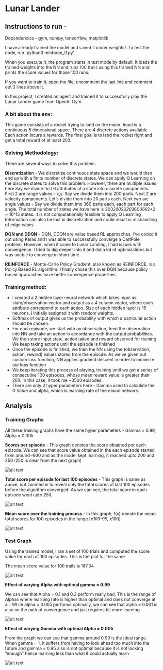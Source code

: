 # Lunar Lander 

## Instructions to run - 

Dependencies - gym, numpy, tensorflow, matplotlib

I have already trained the model and saved it under weights/.
To test the code, run 'python3 reinforce_tf.py' 

When you execute it, the program starts in test mode by default. 
It loads the trained weights into the NN and runs 100 trails using this trained NN and prints the score values for those 100 runs.

If you want to train it, open the file, uncomment the last line and comment out 3 lines above it.

In this project, I created an agent and trained it to successfully play the Lunar Lander game from OpenAI Gym.

### A bit about the env:

This game consists of a rocket trying to land on the moon. Input is a continuous 8 dimensional space. There are 4 discrete actions available. Each action incurs a rewards. The final goal is to land the rocket right and get a total reward of at least 200. 

### Solving Methodology:

There are several ways to solve this problem. 

**Discretization** - We discretize continuous state space and we would then end up with a finite number of discrete states. We can apply Q Learning on the discrete states to solve this problem. However, there are multiple issues here 
Say we divide first 6 attributes of a state into discrete components. First 2 are range values - x,y. Say we divide them into 200 parts. Next 2 are velocity components. Let’s divide them into 20 parts each. Next two are angle values - Say we divide them into 360 parts each, each part for each angle. The total number of states we have here is 200*200*20*20*360*360*2*2 ~ 10^13 states. It is not computationally feasible to apply Q Learning
Information can also be lost in discretization and could result in mishandling of edge cases


**DQN and DDQN** - DQN, DDQN are value based RL approaches. I’ve coded it out using Keras and I was able to successfully converge a CartPole problem. However, when it came to Lunar Landing, I had issues with convergence. I tried to dig deeper into it and did a lot of optimizations but was unable to converge in short time. 


**REINFORCE** - Monte-Carlo Policy Gradient, also known as REINFORCE, is a Policy Based RL algorithm. I finally chose this over DQN because policy based approaches have better convergence properties.

### Training method:

- I created a 2 hidden layer neural network which takes input as state/observation vector and output as a 4 column vector, where each attribute correspond to each action. Size of each hidden layer is 16 neurons. I initially assigned it with random weights.
- Softmax of output gives us the probability with which a particular action should be chosen.
- For each episode, we start with an observation, feed the observation into NN and take an action in accordance with the output probabilities. We then store input state, action taken and reward observed for training. We keep taking actions until the episode is finished
- Once the episode is finished, we train the NN using the (observation, action, reward) values stored from the episode. As we’ve given out custom loss function, NN applies gradient descent in order to minimize our loss function 
- We keep iterating this process of playing, training until we get a series of consecutive 100 episodes, whose mean reward value is greater than 200. In this case, it took me ~3500 episodes.
- There are only 2 hyper parameters here - Gamma used to calculate the G Value and alpha, which is learning rate of the neural network.

## Analysis

### Training Graphs

All these training graphs have the same hyper parameters -  Gamma = 0.99, Alpha = 0.005

**Scores per episode** - This graph denotes the score obtained per each episode. We can see that score value obtained in the each episode started from around -600 and as the model kept learning, it reached upto 200 and 250 (250 is clear from the next graph)

![alt text](https://github.com/sgondala/LunarLander/blob/master/images/1.PNG)

**Total score per episode for last 100 episodes**  - This graph is same as above, but zoomed in to reveal only the total scores of last 100 episodes before the algorithm converged. As we can see, the total score in each episode went upto 250. 

![alt text](https://github.com/sgondala/LunarLander/blob/master/images/2.PNG)

**Mean score over the training process** - In this graph, f(x) denote the mean total scores for 100 episodes in the range [x*100-99, x*100]

![alt text](https://github.com/sgondala/LunarLander/blob/master/images/3.PNG)

### Test Graph 

Using the trained model, I ran a set of 100 trials and computed the score value for each of 100 episodes. This is the plot for the same

The mean score value for 100 trails is 187.34

![alt text](https://github.com/sgondala/LunarLander/blob/master/images/4.PNG)


**Effect of varying Alpha with optimal gamma = 0.99**

We can see that Alpha = 0.1 and 0.3 perform really bad. This is the range of Alphas where learning rate is higher than optimal and does not converge at all.  While alpha = 0.005 performs optimally, we can see that alpha = 0.001 is also on the path of convergence and just requires bit more learning

![alt text](https://github.com/sgondala/LunarLander/blob/master/images/5.PNG)

**Effect of varying Gamma with optimal Alpha = 0.005**

From the graph we can see that gamma around 0.99 is the ideal range. When gamma = 1, it suffers from having to look ahead too much into the future and gamma = 0.95 also is not optimal because it is not looking “enough” hence learning less than what it could actually learn

![alt text](https://github.com/sgondala/LunarLander/blob/master/images/6.PNG)
